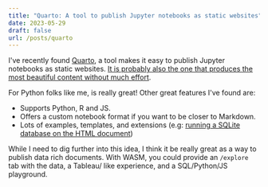 ```yaml
---
title: "Quarto: A tool to publish Jupyter notebooks as static websites"
date: 2023-05-29
draft: false
url: /posts/quarto
---
```


I've recently found [Quarto](https://quarto.org/), a tool makes it easy to publish Jupyter notebooks as static websites. [It is probably also the one that produces the most beautiful content without much effort](https://quartoexample.pages.dev/).

For Python folks like me, is really great! Other great features I've found are:

- Supports Python, R and JS.
- Offers a custom notebook format if you want to be closer to Markdown.
- Lots of examples, templates, and extensions (e.g: [running a SQLite database on the HTML document](https://github.com/shafayetShafee/interactive-sql))

While I need to dig further into this idea, I think it be really great as a way to publish data rich documents. With WASM, you could provide an `/explore` tab with the data, a Tableau/ like experience, and a SQL/Python/JS playground.
